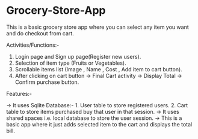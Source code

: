 # Grocery-Store-App

This is a basic grocery store app where you can select any item you want and do checkout from cart.

Activities/Functions:-

1. Login page and Sign up page(Register new users).
2. Selection of item type (Fruits or Vegetables).
3. Scrollable items list (Image , Name , Cost , Add item to cart button).
4. After clicking on cart button -> Final Cart activity -> Display Total -> Confirm purchase button.

Features:-

-> It uses Sqlite Database:-
    1. User table to store registered users.
    2. Cart table to store items purchased buy that user in that session. 
-> It uses shared spaces i.e. local database to store the user session.
-> This is a basic app where it just adds selected item to the cart and displays the total bill.
